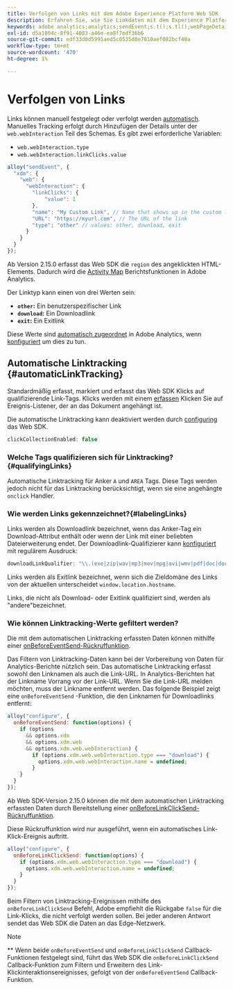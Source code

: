 ```yaml
---
title: Verfolgen von Links mit dem Adobe Experience Platform Web SDK
description: Erfahren Sie, wie Sie Linkdaten mit dem Experience Platform Web SDK an Adobe Analytics senden.
keywords: adobe analytics;analytics;sendEvent;s.t();s.tl();webPageDetails;pageViews;webInteraction;Web Interaction;Seitenansichten;Linktracking;Links;Link verfolgen;ClickCollection;ClickCollection;Sammlung;
exl-id: d5a1804c-8f91-4083-a46e-ea8f7edf36b6
source-git-commit: edf33d0d5991aed5c0535d0e7010aef082bcf48a
workflow-type: tm+mt
source-wordcount: '470'
ht-degree: 1%

---
```


# Verfolgen von Links

Links können manuell festgelegt oder verfolgt werden [automatisch](#automaticLinkTracking). Manuelles Tracking erfolgt durch Hinzufügen der Details unter der `web.webInteraction` Teil des Schemas. Es gibt zwei erforderliche Variablen:

* `web.webInteraction.type`
* `web.webInteraction.linkClicks.value`

```javascript
alloy("sendEvent", {
  "xdm": {
    "web": {
      "webInteraction": {
        "linkClicks": {
            "value": 1
        },
        "name": "My Custom Link", // Name that shows up in the custom links report
        "URL": "https://myurl.com", // The URL of the link
        "type": "other" // values: other, download, exit
      }
    }
  }
});
```

Ab Version 2.15.0 erfasst das Web SDK die `region` des angeklickten HTML-Elements. Dadurch wird die [Activity Map](https://experienceleague.adobe.com/docs/analytics/analyze/activity-map/activity-map.html?lang=de) Berichtsfunktionen in Adobe Analytics.

Der Linktyp kann einen von drei Werten sein:

* **`other`:** Ein benutzerspezifischer Link
* **`download`:** Ein Downloadlink
* **`exit`:** Ein Exitlink

Diese Werte sind [automatisch zugeordnet](adobe-analytics/automatically-mapped-vars.md) in Adobe Analytics, wenn [konfiguriert](adobe-analytics/analytics-overview.md) um dies zu tun.

## Automatische Linktracking {#automaticLinkTracking}

Standardmäßig erfasst, markiert und erfasst das Web SDK Klicks auf qualifizierende Link-Tags. Klicks werden mit einem [erfassen](https://www.w3.org/TR/uievents/#capture-phase) Klicken Sie auf Ereignis-Listener, der an das Dokument angehängt ist.

Die automatische Linktracking kann deaktiviert werden durch [configuring](../fundamentals/configuring-the-sdk.md#clickCollectionEnabled) das Web SDK.

```javascript
clickCollectionEnabled: false
```

### Welche Tags qualifizieren sich für Linktracking?{#qualifyingLinks}

Automatische Linktracking für Anker `A` und `AREA` Tags. Diese Tags werden jedoch nicht für das Linktracking berücksichtigt, wenn sie eine angehängte `onclick` Handler.

### Wie werden Links gekennzeichnet?{#labelingLinks}

Links werden als Downloadlink bezeichnet, wenn das Anker-Tag ein Download-Attribut enthält oder wenn der Link mit einer beliebten Dateierweiterung endet. Der Downloadlink-Qualifizierer kann [konfiguriert](../fundamentals/configuring-the-sdk.md) mit regulärem Ausdruck:

```javascript
downloadLinkQualifier: "\\.(exe|zip|wav|mp3|mov|mpg|avi|wmv|pdf|doc|docx|xls|xlsx|ppt|pptx)$"
```

Links werden als Exitlink bezeichnet, wenn sich die Zieldomäne des Links von der aktuellen unterscheidet `window.location.hostname`.

Links, die nicht als Download- oder Exitlink qualifiziert sind, werden als &quot;andere&quot;bezeichnet.

### Wie können Linktracking-Werte gefiltert werden?

Die mit dem automatischen Linktracking erfassten Daten können mithilfe einer [onBeforeEventSend-Rückruffunktion](../fundamentals/tracking-events.md#modifying-events-globally).

Das Filtern von Linktracking-Daten kann bei der Vorbereitung von Daten für Analytics-Berichte nützlich sein. Das automatische Linktracking erfasst sowohl den Linknamen als auch die Link-URL. In Analytics-Berichten hat der Linkname Vorrang vor der Link-URL. Wenn Sie die Link-URL melden möchten, muss der Linkname entfernt werden. Das folgende Beispiel zeigt eine `onBeforeEventSend` -Funktion, die den Linknamen für Downloadlinks entfernt:

```javascript
alloy("configure", {
  onBeforeEventSend: function(options) {
    if (options
      && options.xdm
      && options.xdm.web
      && options.xdm.web.webInteraction) {
        if (options.xdm.web.webInteraction.type === "download") {
          options.xdm.web.webInteraction.name = undefined;
        }
    }
  }
});
```

Ab Web SDK-Version 2.15.0 können die mit dem automatischen Linktracking erfassten Daten durch Bereitstellung einer [onBeforeLinkClickSend-Rückruffunktion](../fundamentals/configuring-the-sdk.md#onBeforeLinkClickSend).

Diese Rückruffunktion wird nur ausgeführt, wenn ein automatisches Link-Klick-Ereignis auftritt.

```javascript
alloy("configure", {
  onBeforeLinkClickSend: function(options) {
    if (options.xdm.web.webInteraction.type === "download") {
      options.xdm.web.webInteraction.name = undefined;
    }
  }
});
```

Beim Filtern von Linktracking-Ereignissen mithilfe des `onBeforeLinkClickSend` Befehl, Adobe empfiehlt die Rückgabe `false` für die Link-Klicks, die nicht verfolgt werden sollen. Bei jeder anderen Antwort sendet das Web SDK die Daten an das Edge-Netzwerk.


>[!NOTE]
>
>** Wenn beide `onBeforeEventSend` und `onBeforeLinkClickSend` Callback-Funktionen festgelegt sind, führt das Web SDK die `onBeforeLinkClickSend` Callback-Funktion zum Filtern und Erweitern des Link-Klickinteraktionsereignisses, gefolgt von der `onBeforeEventSend` Callback-Funktion.